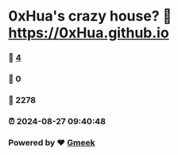 # 0xHua's crazy house? :link: https://0xHua.github.io 
### :page_facing_up: [4](https://0xHua.github.io/tag.html) 
### :speech_balloon: 0 
### :hibiscus: 2278 
### :alarm_clock: 2024-08-27 09:40:48 
### Powered by :heart: [Gmeek](https://github.com/Meekdai/Gmeek)

